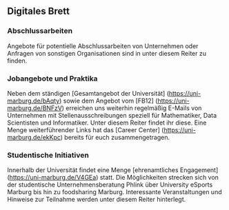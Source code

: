 ## Digitales Brett

### Abschlussarbeiten
Angebote für potentielle Abschlussarbeiten von Unternehmen oder Anfragen von sonstigen Organisationen sind in unter diesem Reiter zu finden.

### Jobangebote und Praktika
Neben dem ständigen [Gesamtangebot der Universität] (https://uni-marburg.de/bAqty) sowie dem Angebot vom [FB12] (https://uni-marburg.de/BNFzV) erreichen uns weiterhin regelmäßig E-Mails von Unternehmen mit Stellenausschreibungen speziell für Mathematiker, Data Scientisten und Informatiker. Unter diesem Reiter findet ihr diese. Eine Menge weiterführender Links hat das [Career Center] (https://uni-marburg.de/ekKpc) bereits für euch zusammengetragen.

### Studentische Initiativen
Innerhalb der Universität findet eine Menge [ehrenamtliches Engagement] (https://uni-marburg.de/V4GEa) statt. Die Möglichkeiten strecken sich von der studentische Unternehmensberatung Phlink über University eSports Marburg  bis hin zu foodsharing Marburg. Interessante Veranstaltungen und Hinweise zur Teilnahme werden unter diesem Reiter hinterlegt.
